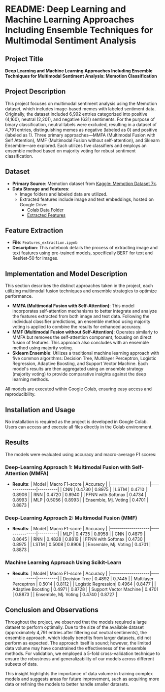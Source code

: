 # README: Deep Learning and Machine Learning Approaches Including Ensemble Techniques for Multimodal Sentiment Analysis

## Project Title
**Deep Learning and Machine Learning Approaches Including Ensemble Techniques for Multimodal Sentiment Analysis: Memotion Classification**

## Project Description
This project focuses on multimodal sentiment analysis using the Memotion dataset, which includes image-based memes with labeled sentiment data. Originally, the dataset included 6,992 entries categorized into positive (4,160), neutral (2,201), and negative (631) sentiments. For the purpose of binary classification, neutral labels were excluded, resulting in a dataset of 4,791 entries, distinguishing memes as negative (labeled as 0) and positive (labeled as 1). Three primary approaches—MMFA (Multimodal Fusion with Self Attention), MMF (Multimodal Fusion without self-attention), and Sklearn Ensemble—are explored. Each utilizes five classifiers and employs an ensemble method based on majority voting for robust sentiment classification.

## Dataset
- **Primary Source**: Memotion dataset from [Kaggle: Memotion Dataset 7k](https://www.kaggle.com/datasets/williamscott701/memotion-dataset-7k/data).
- **Data Storage and Features**:
  - Image folders and labeled data are utilized.
  - Extracted features include image and text embeddings, hosted on Google Drive:
    - [Colab Data Folder](https://drive.google.com/drive/folders/1nNVU4FFF0R4Z2tA4d4b8EjAyvRMLByWs?usp=drive_link)
    - [Extracted Features](https://drive.google.com/drive/folders/1TfjAZEWsVyoQQMX_TIl-TXeuf3rU3VAR?usp=sharing)

## Feature Extraction
- **File**: `Features_extraction.ipynb`
- **Description**: This notebook details the process of extracting image and text features using pre-trained models, specifically BERT for text and ResNet-50 for images. 

## Implementation and Model Description
This section describes the distinct approaches taken in the project, each utilizing multimodal fusion techniques and ensemble strategies to optimize performance.

- **MMFA (Multimodal Fusion with Self-Attention)**: This model incorporates self-attention mechanisms to better integrate and analyze the features extracted from both image and text data. Following the individual classifier predictions, an ensemble method using majority voting is applied to combine the results for enhanced accuracy.
- **MMF (Multimodal Fusion without Self-Attention)**: Operates similarly to MMFA but removes the self-attention component, focusing on direct fusion of features. This approach also concludes with an ensemble method using majority voting.
- **Sklearn Ensemble**: Utilizes a traditional machine learning approach with five common algorithms: Decision Tree, Multilayer Perceptron, Logistic Regression, Adaptive Boosting, and Support Vector Machine. Each model's results are then aggregated using an ensemble strategy (majority voting) to provide comparative insights against the deep learning methods.
  
All models are executed within Google Colab, ensuring easy access and reproducibility.

## Installation and Usage
No installation is required as the project is developed in Google Colab. Users can access and execute all files directly in the Colab environment.

## Results
The models were evaluated using accuracy and macro-average F1 scores:

### Deep-Learning Approach 1: Multimodal Fusion with Self-Attention (MMFA)
- **Results**:
  | Model              | Macro F1-score | Accuracy |
  |--------------------|----------------|----------|
  | CNN                | 0.4730         | 0.8975   |
  | LSTM               | 0.4710         | 0.8906   |
  | RNN                | 0.4720         | 0.8940   |
  | FFNN with Softmax  | 0.4734         | 0.8993   |
  | MLP                | 0.5056         | 0.8993   |
  | Ensemble, Mj. Voting | 0.4701       | 0.8873   |

### Deep-Learning Approach 2: Multimodal Fusion (MMF)
- **Results**:
  | Model              | Macro F1-score | Accuracy |
  |--------------------|----------------|----------|
  | MLP                | 0.4735         | 0.8958   |
  | CNN                | 0.4879         | 0.8645   |
  | RNN                | 0.4828         | 0.8819   |
  | FFNN with Softmax  | 0.4730         | 0.8975   |
  | LSTM               | 0.5008         | 0.8906   |
  | Ensemble, Mj. Voting | 0.4701       | 0.8873   |

### Machine Learning Approach Using Scikit-Learn
- **Results**:
  | Model              | Macro F1-score | Accuracy |
  |--------------------|----------------|----------|
  | Decision Tree      | 0.4892         | 0.7445   |
  | Multilayer Perceptron | 0.5014      | 0.8112   |
  | Logistic Regression| 0.4964         | 0.8477   |
  | Adaptive Boosting  | 0.4971         | 0.8728   |
  | Support Vector Machine | 0.4701     | 0.8873   |
  | Ensemble, Mj. Voting | 0.4740       | 0.8727   |

## Conclusion and Observations
Throughout the project, we observed that the models required a large dataset to perform optimally. Due to the size of the available dataset (approximately 4,791 entries after filtering out neutral sentiments), the ensemble approach, which ideally benefits from larger datasets, did not perform as expected. The approach itself is sound; however, the limited data volume may have constrained the effectiveness of the ensemble methods. For validation, we employed a 5-fold cross-validation technique to ensure the robustness and generalizability of our models across different subsets of data.

This insight highlights the importance of data volume in training complex models and suggests areas for future improvement, such as acquiring more data or refining the models to better handle smaller datasets.
